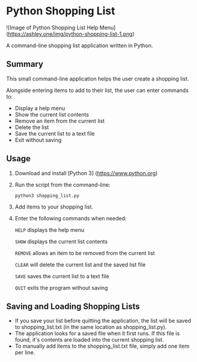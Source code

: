 # Python Shopping List

![Image of Python Shopping List Help Menu]
(https://ashley.one/img/python-shopping-list-1.png)

A command-line shopping list application written in Python.

## Summary

This small command-line application helps the user create a shopping list.

Alongside entering items to add to their list, the user can enter commands to:

* Display a help menu
* Show the current list contents
* Remove an item from the current list
* Delete the list
* Save the current list to a text file
* Exit without saving

## Usage

1. Download and install [Python 3] (https://www.python.org)

2. Run the script from the command-line:

    `python3 shopping_list.py`

3. Add items to your shopping list.

4. Enter the following commands when needed:

    `HELP` displays the help menu

    `SHOW` displays the current list contents

    `REMOVE` allows an item to be removed from the current list

    `CLEAR` will delete the current list and the saved list file

    `SAVE` saves the current list to a text file

    `QUIT` exits the program without saving

## Saving and Loading Shopping Lists

* If you save your list before quitting the application, the list will be saved to shopping_list.txt (in the same location as shopping_list.py).
* The application looks for a saved file when it first runs. If this file is found, it's contents are loaded into the current shopping list.
* To manually add items to the shopping_list.txt file, simply add one item per line.
